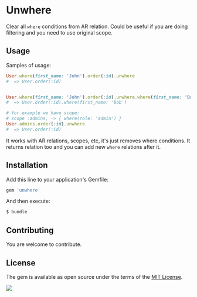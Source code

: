 # Unwhere

Clear all `where` conditions from AR relation. Could be useful if you are doing filtering and you need to use original scope.

## Usage

Samples of usage:

```ruby
User.where(first_name: 'John').order(:id).unwhere 
#  => User.order(:id)


User.where(first_name: 'John').order(:id).unwhere.where(first_name: 'Bob') 
#  => User.order(:id).where(first_name: 'Bob')

# for example we have scope:
# scope :admins, -> { where(role: 'admin') } 
User.admins.order(:id).unwhere
#  => User.order(:id)

```

It works with AR relations, scopes, etc, it's just removes where conditions. It returns relation too and you can add new `where` relations after it.

## Installation

Add this line to your application's Gemfile:

```ruby
gem 'unwhere'
```

And then execute:
```bash
$ bundle
```

## Contributing

You are welcome to contribute.

## License
The gem is available as open source under the terms of the [MIT License](https://opensource.org/licenses/MIT).

[<img src="https://github.com/igorkasyanchuk/rails_time_travel/blob/main/docs/more_gems.png?raw=true"
/>](https://www.railsjazz.com/?utm_source=github&utm_medium=bottom&utm_campaign=unwhere)
